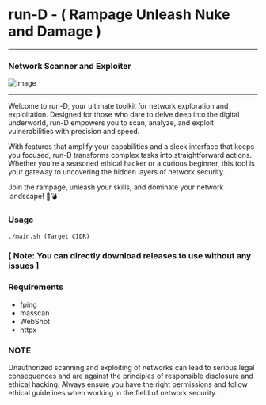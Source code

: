 # run-D - ( Rampage Unleash Nuke and Damage )
---
### Network Scanner and Exploiter
![image](https://github.com/user-attachments/assets/c29c069a-216e-4d3f-b390-1cad774be62d)

---
Welcome to run-D, your ultimate toolkit for network exploration and exploitation. Designed for those who dare to delve deep into the digital underworld, run-D empowers you to scan, analyze, and exploit vulnerabilities with precision and speed.

With features that amplify your capabilities and a sleek interface that keeps you focused, run-D transforms complex tasks into straightforward actions. Whether you're a seasoned ethical hacker or a curious beginner, this tool is your gateway to uncovering the hidden layers of network security.

Join the rampage, unleash your skills, and dominate your network landscape! 🚀💣

### Usage
```
./main.sh (Target CIDR)
```
### [ Note: You can directly download releases to use without any issues ]

### Requirements
- fping
- masscan
- WebShot
- httpx

### NOTE
Unauthorized scanning and exploiting of networks can lead to serious legal consequences and are against the principles of responsible disclosure and ethical hacking. Always ensure you have the right permissions and follow ethical guidelines when working in the field of network security.
